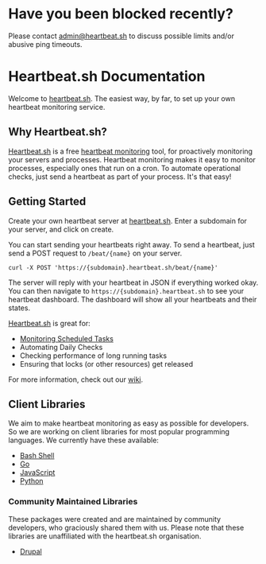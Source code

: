 # Have you been blocked recently?

Please contact admin@heartbeat.sh to discuss possible limits and/or abusive ping timeouts.

# Heartbeat.sh Documentation
Welcome to [heartbeat.sh](https://heartbeat.sh). The easiest way, by far, to set up your own heartbeat monitoring service.

## Why Heartbeat.sh?
[Heartbeat.sh](https://heartbeat.sh) is a free [heartbeat monitoring](https://en.wikipedia.org/wiki/Heartbeat_(computing)) tool, for proactively monitoring your servers and processes. Heartbeat monitoring makes it easy to monitor processes, especially ones that run on a cron. To automate operational checks, just send a heartbeat as part of your process. It's that easy!

## Getting Started
Create your own heartbeat server at [heartbeat.sh](https://heartbeat.sh). Enter a subdomain for your server, and click on create.

You can start sending your heartbeats right away. To send a heartbeat, just send a POST request to `/beat/{name}` on your server.
```
curl -X POST 'https://{subdomain}.heartbeat.sh/beat/{name}'
```
The server will reply with your heartbeat in JSON if everything worked okay. You can then navigate to `https://{subdomain}.heartbeat.sh` to see your heartbeat dashboard. The dashboard will show all your heartbeats and their states.

[Heartbeat.sh](https://heartbeat.sh) is great for:
- [Monitoring Scheduled Tasks](https://github.com/heartbeat-sh/documentation/wiki/Patterns#scheduled-tasks)
- Automating Daily Checks
- Checking performance of long running tasks
- Ensuring that locks (or other resources) get released

For more information, check out our [wiki](https://github.com/heartbeat-sh/documentation/wiki).

 ## Client Libraries
 
We aim to make heartbeat monitoring as easy as possible for developers. So we are working on client libraries for most popular programming languages. We currently have these available:

- [Bash Shell](https://github.com/heartbeat-sh/heartbeat.sh)
- [Go](https://github.com/heartbeat-sh/heartbeat.go)
- [JavaScript](https://www.npmjs.com/package/heartbeat-sh)
- [Python](https://pypi.org/project/heartbeat-sh/)

### Community Maintained Libraries

These packages were created and are maintained by community developers, who graciously shared them with us. Please note that these libraries are unaffiliated with the heartbeat.sh organisation.

- [Drupal](https://www.drupal.org/project/heartbeat_sh)
